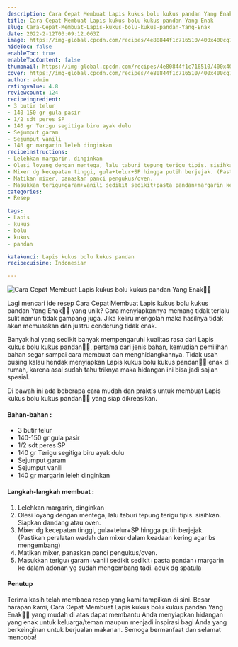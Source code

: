 ```yaml
---
description: Cara Cepat Membuat Lapis kukus bolu kukus pandan Yang Enak"
title: Cara Cepat Membuat Lapis kukus bolu kukus pandan Yang Enak
slug: Cara-Cepat-Membuat-Lapis-kukus-bolu-kukus-pandan-Yang-Enak
date: 2022-2-12T03:09:12.063Z
image: https://img-global.cpcdn.com/recipes/4e80844f1c716510/400x400cq70/photo.jpg
hideToc: false
enableToc: true
enableTocContent: false
thumbnail: https://img-global.cpcdn.com/recipes/4e80844f1c716510/400x400cq70/photo.jpg
cover: https://img-global.cpcdn.com/recipes/4e80844f1c716510/400x400cq70/photo.jpg
author: admin
ratingvalue: 4.8
reviewcount: 124
recipeingredient:
- 3 butir telur
- 140-150 gr gula pasir
- 1/2 sdt peres SP
- 140 gr Terigu segitiga biru ayak dulu
- Sejumput garam
- Sejumput vanili
- 140 gr margarin leleh dinginkan
recipeinstructions:
- Lelehkan margarin, dinginkan
- Olesi loyang dengan mentega, lalu taburi tepung terigu tipis. sisihkan. Siapkan dandang atau oven.
- Mixer dg kecepatan tinggi, gula+telur+SP hingga putih berjejak. (Pastikan peralatan wadah dan mixer dalam keadaan kering agar bs mengembang)
- Matikan mixer, panaskan panci pengukus/oven.
- Masukkan terigu+garam+vanili sedikit sedikit+pasta pandan+margarin ke dalam adonan yg sudah mengembang tadi. aduk dg spatula
categories:
- Resep

tags:
- Lapis
- kukus
- bolu
- kukus
- pandan

katakunci: Lapis kukus bolu kukus pandan
recipecuisine: Indonesian

---
```


![Cara Cepat Membuat Lapis kukus bolu kukus pandan Yang Enak👩‍🍳](https://img-global.cpcdn.com/recipes/4e80844f1c716510/400x400cq70/photo.jpg)

Lagi mencari ide resep Cara Cepat Membuat Lapis kukus bolu kukus pandan Yang Enak👩‍🍳 yang unik? Cara menyiapkannya memang tidak terlalu sulit namun tidak gampang juga. Jika keliru mengolah maka hasilnya tidak akan memuaskan dan justru cenderung tidak enak.

Banyak hal yang sedikit banyak mempengaruhi kualitas rasa dari Lapis kukus bolu kukus pandan👩‍🍳, pertama dari jenis bahan, kemudian pemilihan bahan segar sampai cara membuat dan menghidangkannya. Tidak usah pusing kalau hendak menyiapkan Lapis kukus bolu kukus pandan👩‍🍳 enak di rumah, karena asal sudah tahu triknya maka hidangan ini bisa jadi sajian spesial.

Di bawah ini ada beberapa cara mudah dan praktis untuk membuat Lapis kukus bolu kukus pandan👩‍🍳 yang siap dikreasikan.

<!--inarticleads1-->

#### Bahan-bahan :

- 3 butir telur
- 140-150 gr gula pasir
- 1/2 sdt peres SP
- 140 gr Terigu segitiga biru ayak dulu
- Sejumput garam
- Sejumput vanili
- 140 gr margarin leleh dinginkan

<!--inarticleads2-->

#### Langkah-langkah membuat :

1. Lelehkan margarin, dinginkan
1. Olesi loyang dengan mentega, lalu taburi tepung terigu tipis. sisihkan. Siapkan dandang atau oven.
1. Mixer dg kecepatan tinggi, gula+telur+SP hingga putih berjejak. (Pastikan peralatan wadah dan mixer dalam keadaan kering agar bs mengembang)
1. Matikan mixer, panaskan panci pengukus/oven.
1. Masukkan terigu+garam+vanili sedikit sedikit+pasta pandan+margarin ke dalam adonan yg sudah mengembang tadi. aduk dg spatula

#### Penutup

Terima kasih telah membaca resep yang kami tampilkan di sini. Besar harapan kami, Cara Cepat Membuat Lapis kukus bolu kukus pandan Yang Enak👩‍🍳 yang mudah di atas dapat membantu Anda menyiapkan hidangan yang enak untuk keluarga/teman maupun menjadi inspirasi bagi Anda yang berkeinginan untuk berjualan makanan. Semoga bermanfaat dan selamat mencoba!